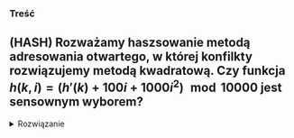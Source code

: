 ### Treść
(HASH)
Rozważamy haszsowanie metodą adresowania otwartego, w której konfilkty rozwiązujemy metodą kwadratową. Czy funkcja $h(k, i) = (h'(k) + 100i + 1000i^2) \mod 10000$ jest sensownym wyborem?
------
<details><summary>Rozwiązanie</summary>
<p>
    
Dla konkretnego h'(k) możemy rozwiązać, jedynie 100 kolizji, potem rozwiązanie kolizji zapętla się.

Dlaczego?

Ponieważ h(k, i) = (h'(k) + 100i + 1000i^2) mod 10000
                
jeśli zmieniamy jedynie i, to h'(k) jest stałe stąd rozważamy tylko (100i + 1000i^2) mod 10000

Stąd

100(i + 10^2) mod 10000 = (i + i^2) mod 100

Możemy zauważyć, że po 100 rozwiązanych konfliktach kolejne próby ich rozwiązania skończą się nieskończonym zapętleniem.

